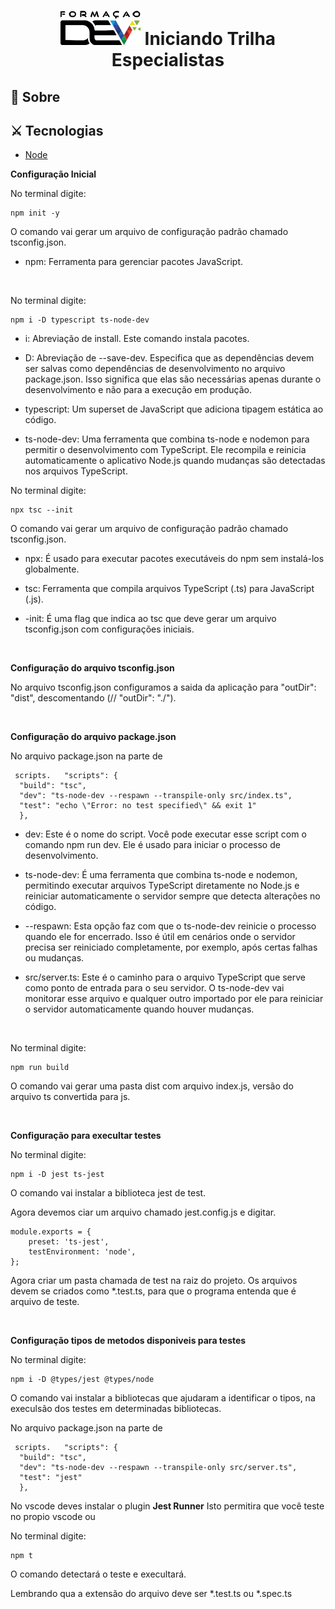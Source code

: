 <h1 align='center'>
  <img src='fdev.png'>
  Iniciando Trilha Especialistas
</h1>

## 📝 Sobre


## ⚔ Tecnologias

- [Node](https://nodejs.org/pt)


**Configuração Inicial**
<p>
No terminal digite:</p>

```
npm init -y

```
O comando vai gerar um arquivo de configuração padrão chamado tsconfig.json.

- npm:  Ferramenta para gerenciar pacotes JavaScript.

<br>

<p>
No terminal digite:</p>

```
npm i -D typescript ts-node-dev

```



- i: Abreviação de install. Este comando instala pacotes.

- D: Abreviação de --save-dev. Especifica que as dependências devem ser salvas como dependências de desenvolvimento no arquivo package.json. Isso significa que elas são necessárias apenas durante o desenvolvimento e não para a execução em produção.

- typescript: Um superset de JavaScript que adiciona tipagem estática ao código.

- ts-node-dev: Uma ferramenta que combina ts-node e nodemon para permitir o desenvolvimento com TypeScript. Ele recompila e reinicia automaticamente o aplicativo Node.js quando mudanças são detectadas nos arquivos TypeScript.

<p>
No terminal digite:</p>

```
npx tsc --init
```

O comando vai gerar um arquivo de configuração padrão chamado tsconfig.json.

- npx: É usado para executar pacotes executáveis do npm sem instalá-los globalmente.

- tsc: Ferramenta que compila arquivos TypeScript (.ts) para JavaScript (.js).

- -init: É uma flag que indica ao tsc que deve gerar um arquivo tsconfig.json com configurações iniciais.

<br>

**Configuração do arquivo tsconfig.json**

No arquivo tsconfig.json configuramos a saida da aplicação para "outDir": "dist",  descomentando  (// "outDir": "./"). 

<br>

**Configuração do arquivo package.json**

 No arquivo package.json na parte de 
```
 scripts.   "scripts": {
  "build": "tsc",
  "dev": "ts-node-dev --respawn --transpile-only src/index.ts",
  "test": "echo \"Error: no test specified\" && exit 1"
  },
```
- dev: Este é o nome do script. Você pode executar esse script com o comando npm run dev. Ele é usado para iniciar o processo de desenvolvimento.

- ts-node-dev: É uma ferramenta que combina ts-node e nodemon, permitindo executar arquivos TypeScript diretamente no Node.js e reiniciar automaticamente o servidor sempre que detecta alterações no código.

- --respawn: Esta opção faz com que o ts-node-dev reinicie o processo quando ele for encerrado. Isso é útil em cenários onde o servidor precisa ser reiniciado completamente, por exemplo, após certas falhas ou mudanças.

- src/server.ts: Este é o caminho para o arquivo TypeScript que serve como ponto de entrada para o seu servidor. O ts-node-dev vai monitorar esse arquivo e qualquer outro importado por ele para reiniciar o servidor automaticamente quando houver mudanças.
<br>
  <p>
No terminal digite:</p>

```
npm run build
```

O comando vai gerar uma pasta dist com arquivo index.js, versão do arquivo ts convertida para js.


 <br>

**Configuração para execultar testes**

<p>
No terminal digite:</p>

```
npm i -D jest ts-jest
```
O comando vai instalar a biblioteca jest de test.
 <br>

Agora devemos ciar um arquivo chamado jest.config.js e digitar.

```
module.exports = {
    preset: 'ts-jest',
    testEnvironment: 'node',
};
```

Agora criar um pasta chamada de test na raiz do projeto.
 Os arquivos devem se criados como *.test.ts, para que o programa entenda que é arquivo de teste.

 <br>

**Configuração tipos de metodos disponiveis para testes**


No terminal digite:</p>

```
npm i -D @types/jest @types/node
```
O comando vai instalar a bibliotecas que ajudaram a identificar o tipos, na execulsão dos testes em determinadas bibliotecas.

 No arquivo package.json na parte de 
```
 scripts.   "scripts": {
  "build": "tsc",
  "dev": "ts-node-dev --respawn --transpile-only src/server.ts",
  "test": "jest"
  },
```

 No vscode deves instalar o plugin **Jest Runner**
 Isto permitira que você teste no propio vscode ou 

<p>
No terminal digite:</p>

```
npm t
```

O comando detectará o teste e execultará.

Lembrando qua a extensão do arquivo deve ser *.test.ts ou *.spec.ts